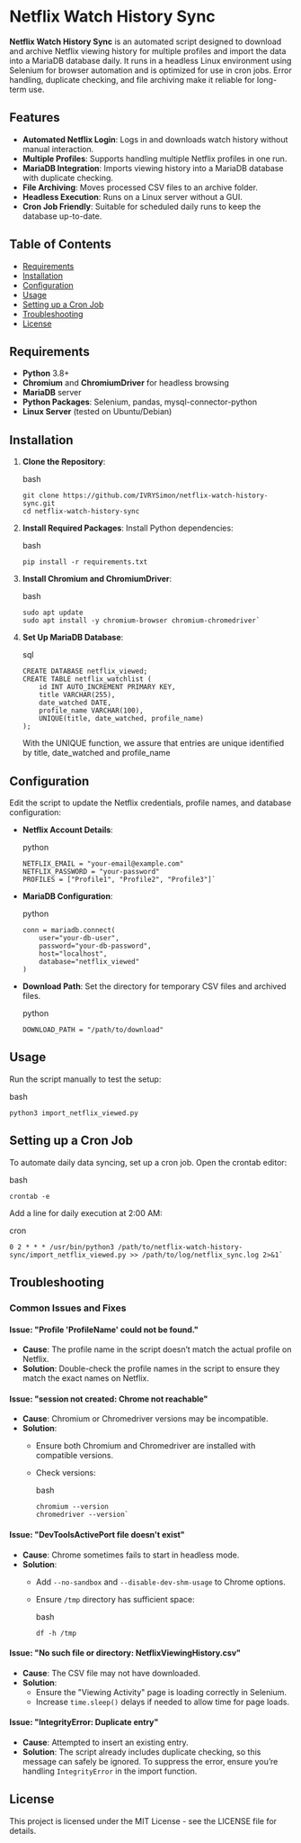 
# Netflix Watch History Sync

**Netflix Watch History Sync** is an automated script designed to download and archive Netflix viewing history for multiple profiles and import the data into a MariaDB database daily. It runs in a headless Linux environment using Selenium for browser automation and is optimized for use in cron jobs. Error handling, duplicate checking, and file archiving make it reliable for long-term use.

## Features

-   **Automated Netflix Login**: Logs in and downloads watch history without manual interaction.
-   **Multiple Profiles**: Supports handling multiple Netflix profiles in one run.
-   **MariaDB Integration**: Imports viewing history into a MariaDB database with duplicate checking.
-   **File Archiving**: Moves processed CSV files to an archive folder.
-   **Headless Execution**: Runs on a Linux server without a GUI.
-   **Cron Job Friendly**: Suitable for scheduled daily runs to keep the database up-to-date.

## Table of Contents

-   [Requirements](#requirements)
-   [Installation](#installation)
-   [Configuration](#configuration)
-   [Usage](#usage)
-   [Setting up a Cron Job](#setting-up-a-cron-job)
-   [Troubleshooting](#troubleshooting)
-   [License](#license)

## Requirements

-   **Python** 3.8+
-   **Chromium** and **ChromiumDriver** for headless browsing
-   **MariaDB** server
-   **Python Packages**: Selenium, pandas, mysql-connector-python
-   **Linux Server** (tested on Ubuntu/Debian)

## Installation

1.  **Clone the Repository**:
    
    bash
    
    ```
    git clone https://github.com/IVRYSimon/netflix-watch-history-sync.git
    cd netflix-watch-history-sync
    ``` 
    
2.  **Install Required Packages**: Install Python dependencies:
    
    bash
    ```
    pip install -r requirements.txt
    ```
3.  **Install Chromium and ChromiumDriver**:
    
    bash
    
    ```
    sudo apt update
    sudo apt install -y chromium-browser chromium-chromedriver` 
    ```
    
5.  **Set Up MariaDB Database**:
    
    sql
    ```
    CREATE DATABASE netflix_viewed;
    CREATE TABLE netflix_watchlist (
        id INT AUTO_INCREMENT PRIMARY KEY,
        title VARCHAR(255),
        date_watched DATE,
        profile_name VARCHAR(100),
        UNIQUE(title, date_watched, profile_name)
    );
    ```
    With the UNIQUE function, we assure that entries are unique identified by title, date_watched and profile_name

## Configuration

Edit the script to update the Netflix credentials, profile names, and database configuration:

-   **Netflix Account Details**:
    
    python
    
    ```
    NETFLIX_EMAIL = "your-email@example.com"
    NETFLIX_PASSWORD = "your-password"
    PROFILES = ["Profile1", "Profile2", "Profile3"]` 
    ```
    
-   **MariaDB Configuration**:
    
    python
    ```
    conn = mariadb.connect(
        user="your-db-user",
        password="your-db-password",
        host="localhost",
        database="netflix_viewed"
    )
    ```
    
-   **Download Path**: Set the directory for temporary CSV files and archived files.
    
    python
    
    ```
    DOWNLOAD_PATH = "/path/to/download"
    ```
    

## Usage

Run the script manually to test the setup:

bash

```
python3 import_netflix_viewed.py
```

## Setting up a Cron Job

To automate daily data syncing, set up a cron job. Open the crontab editor:

bash
```
crontab -e
```
Add a line for daily execution at 2:00 AM:

cron
```
0 2 * * * /usr/bin/python3 /path/to/netflix-watch-history-sync/import_netflix_viewed.py >> /path/to/log/netflix_sync.log 2>&1` 
```
## Troubleshooting

### Common Issues and Fixes

#### Issue: "Profile 'ProfileName' could not be found."

-   **Cause**: The profile name in the script doesn’t match the actual profile on Netflix.
-   **Solution**: Double-check the profile names in the script to ensure they match the exact names on Netflix.

#### Issue: "session not created: Chrome not reachable"

-   **Cause**: Chromium or Chromedriver versions may be incompatible.
-   **Solution**:
    -   Ensure both Chromium and Chromedriver are installed with compatible versions.
    -   Check versions:
        
        bash
        
        
        ```
        chromium --version
        chromedriver --version` 
        ```

#### Issue: "DevToolsActivePort file doesn't exist"

-   **Cause**: Chrome sometimes fails to start in headless mode.
-   **Solution**:
    -   Add `--no-sandbox` and `--disable-dev-shm-usage` to Chrome options.
    -   Ensure `/tmp` directory has sufficient space:
        
        bash
        ```
        df -h /tmp
        ``` 
        

#### Issue: "No such file or directory: NetflixViewingHistory.csv"

-   **Cause**: The CSV file may not have downloaded.
-   **Solution**:
    -   Ensure the "Viewing Activity" page is loading correctly in Selenium.
    -   Increase `time.sleep()` delays if needed to allow time for page loads.

#### Issue: "IntegrityError: Duplicate entry"

-   **Cause**: Attempted to insert an existing entry.
-   **Solution**: The script already includes duplicate checking, so this message can safely be ignored. To suppress the error, ensure you’re handling `IntegrityError` in the import function.

## License

This project is licensed under the MIT License - see the LICENSE file for details.
